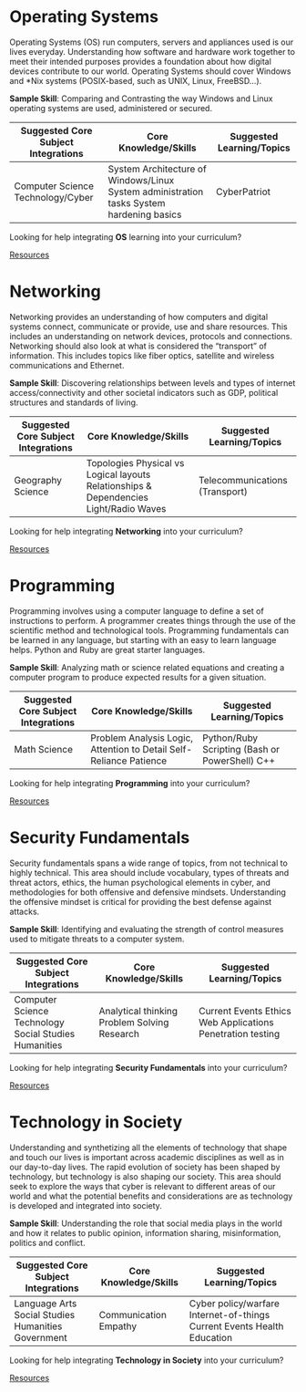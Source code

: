 Operating Systems
=================

Operating Systems (OS) run computers, servers and appliances used is our lives
everyday. Understanding how software and hardware work together to meet their
intended purposes provides a foundation about how digital devices contribute to
our world. Operating Systems should cover Windows and \*Nix systems
(POSIX-based, such as UNIX, Linux, FreeBSD…).

**Sample Skill**: Comparing and Contrasting the way Windows and Linux operating
systems are used, administered or secured.

| Suggested Core Subject Integrations                                | Core Knowledge/Skills                                                                    | Suggested Learning/Topics |
|--------------------------------------------------------------------|------------------------------------------------------------------------------------------|---------------------------|
| Computer Science Technology/Cyber                                  | System Architecture of Windows/Linux System administration tasks System hardening basics | CyberPatriot              |


Looking for help integrating **OS** learning into your curriculum?

[Resources](OS/Resources)                                                               

Networking
==========

Networking provides an understanding of how computers and digital systems
connect, communicate or provide, use and share resources. This includes an
understanding on network devices, protocols and connections. Networking should
also look at what is considered the “transport” of information. This includes
topics like fiber optics, satellite and wireless communications and Ethernet.

**Sample Skill**: Discovering relationships between levels and types of internet
access/connectivity and other societal indicators such as GDP, political
structures and standards of living.

| Suggested Core Subject Integrations                               | Core Knowledge/Skills                                                                 | Suggested Learning/Topics      |
|-------------------------------------------------------------------|---------------------------------------------------------------------------------------|--------------------------------|
| Geography Science                                                 | Topologies Physical vs Logical layouts Relationships & Dependencies Light/Radio Waves | Telecommunications (Transport) |

Looking for help integrating **Networking** into your curriculum?


[Resources](Networking/Resources)

Programming
===========

Programming involves using a computer language to define a set of instructions
to perform. A programmer creates things through the use of the scientific method
and technological tools. Programming fundamentals can be learned in any
language, but starting with an easy to learn language helps. Python and Ruby are
great starter languages.

**Sample Skill**: Analyzing math or science related equations and creating a
computer program to produce expected results for a given situation.

| Suggested Core Subject Integrations                                | Core Knowledge/Skills                                              | Suggested Learning/Topics                      |
|--------------------------------------------------------------------|--------------------------------------------------------------------|------------------------------------------------|
| Math Science                                                       | Problem Analysis Logic, Attention to Detail Self-Reliance Patience | Python/Ruby Scripting (Bash or PowerShell) C++ |
Looking for help integrating **Programming** into your curriculum? 

[Resources](Programming/Resources)


Security Fundamentals
=====================

Security fundamentals spans a wide range of topics, from not technical to highly
technical. This area should include vocabulary, types of threats and threat
actors, ethics, the human psychological elements in cyber, and methodologies for
both offensive and defensive mindsets. Understanding the offensive mindset is
critical for providing the best defense against attacks.

**Sample Skill**: Identifying and evaluating the strength of control measures
used to mitigate threats to a computer system.

| Suggested Core Subject Integrations                                          | Core Knowledge/Skills                        | Suggested Learning/Topics                                  |
|------------------------------------------------------------------------------|----------------------------------------------|------------------------------------------------------------|
| Computer Science Technology Social Studies Humanities                        | Analytical thinking Problem Solving Research | Current Events Ethics Web Applications Penetration testing |

Looking for help integrating **Security Fundamentals** into your curriculum? 


[Resources](Security/Resources)

Technology in Society
=====================

Understanding and synthetizing all the elements of technology that shape and
touch our lives is important across academic disciplines as well as in our
day-to-day lives. The rapid evolution of society has been shaped by technology,
but technology is also shaping our society. This area should seek to explore the
ways that cyber is relevant to different areas of our world and what the
potential benefits and considerations are as technology is developed and
integrated into society.

**Sample Skill**: Understanding the role that social media plays in the world
and how it relates to public opinion, information sharing, misinformation,
politics and conflict.

| Suggested Core Subject Integrations                                          | Core Knowledge/Skills | Suggested Learning/Topics                                               |
|------------------------------------------------------------------------------|-----------------------|-------------------------------------------------------------------------|
| Language Arts Social Studies Humanities Government                           | Communication Empathy | Cyber policy/warfare Internet-of-things Current Events Health Education |

Looking for help integrating **Technology in Society** into your curriculum? 


[Resources](TechSociety/Resources)
